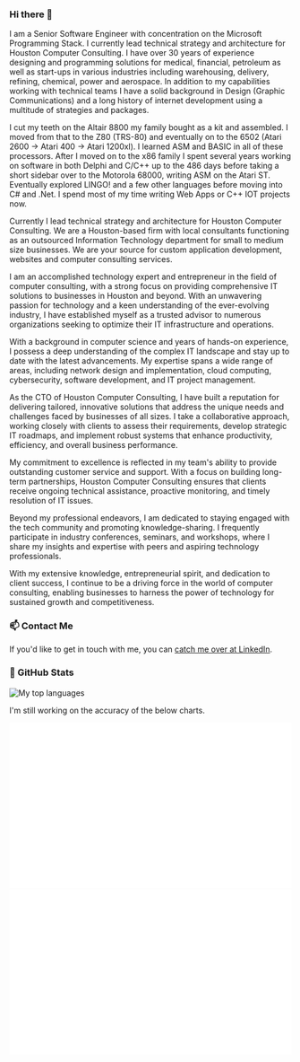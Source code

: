 ### Hi there 👋

I am a Senior Software Engineer with concentration on the Microsoft Programming Stack. I currently lead technical strategy and architecture for Houston Computer Consulting. I have over 30 years of experience designing and programming solutions for medical, financial, petroleum as well as start-ups in various industries including warehousing, delivery, refining, chemical, power and aerospace. In addition to my capabilities working with technical teams I have a solid background in Design (Graphic Communications) and a long history of internet development using a multitude of strategies and packages.

I cut my teeth on the Altair 8800 my family bought as a kit and assembled. I moved from that to the Z80 (TRS-80) and eventually on to the 6502 (Atari 2600 -> Atari 400 -> Atari 1200xl). I learned ASM and BASIC in all of these processors. After I moved on to the x86 family I spent several years working on software in both Delphi and C/C++ up to the 486 days before taking a short sidebar over to the Motorola 68000, writing ASM on the Atari ST. Eventually explored LINGO! and a few other languages before moving into C# and .Net. I spend most of my time writing Web Apps or C++ IOT projects now.

Currently I lead technical strategy and architecture for Houston Computer Consulting. We are a Houston-based firm with local consultants functioning as an outsourced Information Technology department for small to medium size businesses. We are your source for custom application development, websites and computer consulting services.

I am an accomplished technology expert and entrepreneur in the field of computer consulting, with a strong focus on providing comprehensive IT solutions to businesses in Houston and beyond. With an unwavering passion for technology and a keen understanding of the ever-evolving industry, I have established myself as a trusted advisor to numerous organizations seeking to optimize their IT infrastructure and operations.

With a background in computer science and years of hands-on experience, I possess a deep understanding of the complex IT landscape and stay up to date with the latest advancements. My expertise spans a wide range of areas, including network design and implementation, cloud computing, cybersecurity, software development, and IT project management.

As the CTO of Houston Computer Consulting, I have built a reputation for delivering tailored, innovative solutions that address the unique needs and challenges faced by businesses of all sizes. I take a collaborative approach, working closely with clients to assess their requirements, develop strategic IT roadmaps, and implement robust systems that enhance productivity, efficiency, and overall business performance.

My commitment to excellence is reflected in my team's ability to provide outstanding customer service and support. With a focus on building long-term partnerships, Houston Computer Consulting ensures that clients receive ongoing technical assistance, proactive monitoring, and timely resolution of IT issues.

Beyond my professional endeavors, I am dedicated to staying engaged with the tech community and promoting knowledge-sharing. I frequently participate in industry conferences, seminars, and workshops, where I share my insights and expertise with peers and aspiring technology professionals.

With my extensive knowledge, entrepreneurial spirit, and dedication to client success, I continue to be a driving force in the world of computer consulting, enabling businesses to harness the power of technology for sustained growth and competitiveness.
### 📫 Contact Me

If you'd like to get in touch with me, you can [catch me over at LinkedIn](https://www.linkedin.com/in/scottregitz).

### 🌟 GitHub Stats
<img align="center" src="https://github-readme-stats.vercel.app/api?username=shawellaby&show_icons=true&count_private=true&hide=contribs,issues&theme=dark" alt="My top languages" />

I'm still working on the accuracy of the below charts.

![](https://raw.githubusercontent.com/shawellaby/github-stats/master/generated/overview.svg#gh-dark-mode-only)
![](https://raw.githubusercontent.com/shawellaby/github-stats/master/generated/languages.svg#gh-dark-mode-only)

<!--
**Shawellaby/Shawellaby** is a ✨ _special_ ✨ repository because its `README.md` (this file) appears on your GitHub profile.

Here are some ideas to get you started:

- 🔭 I’m currently working on ...
- 🌱 I’m currently learning ...
- 👯 I’m looking to collaborate on ...
- 🤔 I’m looking for help with ...
- 💬 Ask me about ...
- 📫 How to reach me: ...
- 😄 Pronouns: ...
- ⚡ Fun fact: ...
-->
